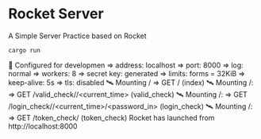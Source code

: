 # Rocket Server

A Simple Server Practice based on Rocket

    cargo run

🔧 Configured for developmen
    => address: localhost
    => port: 8000
    => log: normal
    => workers: 8
    => secret key: generated
    => limits: forms = 32KiB
    => keep-alive: 5s
    => tls: disabled
🛰   Mounting /
    => GET / (index)
🛰   Mounting /:
    => GET /valid_check/<id>/<current_time> (valid_check)
🛰   Mounting /:
    => GET /login_check/<id>/<current_time>/<password_in> (login_check)
🛰   Mounting /:
    => GET /token_check/<token> (token_check)
    Rocket has launched from http://localhost:8000
